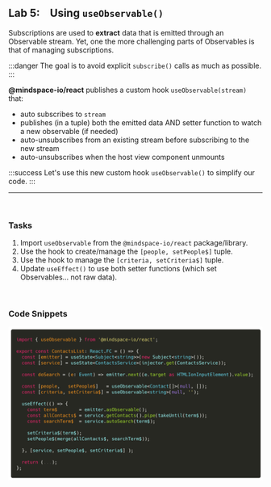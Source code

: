 ## Lab 5: ‏‏‎ ‎‏‏‎ ‎‏‏‎ ‎Using `useObservable()`

Subscriptions are used to **extract** data that is emitted through an Observable stream. Yet, one the more challenging parts of Observables is that of managing subscriptions.

:::danger
The goal is to avoid explicit `subscribe()` calls as much as possible.
:::

**@mindspace-io/react** publishes a custom hook `useObservable(stream)` that:

- auto subscribes to `stream`
- publishes (in a tuple) both the emitted data AND setter function to watch a new observable (if needed)
- auto-unsubscribes from an existing stream before subscribing to the new stream
- auto-unsubscribes when the host view component unmounts

:::success
Let's use this new custom hook `useObservable()` to simplify our code.
:::

---

<br>

### Tasks

1. Import `useObservable` from the `@mindspace-io/react` package/library.
2. Use the hook to create/manage the `[people, setPeople$]` tuple.
3. Use the hook to manage the `[criteria, setCriteria$]` tuple.
4. Update `useEffect()` to use both setter functions (which set Observables... not raw data).

<br>

### Code Snippets

![](./assets/1595709957282.png)
